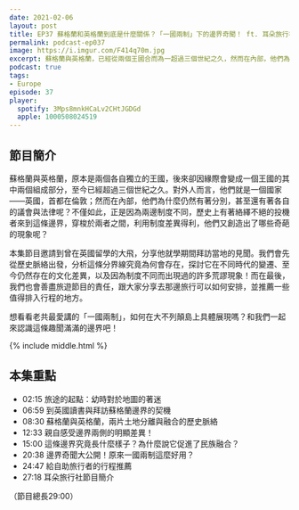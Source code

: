 ```yaml
---
date: 2021-02-06
layout: post
title: EP37 蘇格蘭和英格蘭到底是什麼關係？「一國兩制」下的邊界奇聞！ ft. 耳朵旅行社 大飛
permalink: podcast-ep037
image: https://i.imgur.com/F414q70m.jpg
excerpt: 蘇格蘭與英格蘭，已經從兩個王國合而為一超過三個世紀之久，然而在內部，他們為什麼仍然有著各自的議會與法律呢？而兩地間的制度差異，又創造出了哪些奇葩的現象呢？本集由曾在英國留學的大飛，從歷史角度出發，探討這條邊界為何存在，以及周遭有哪些值得去看的地方。和我們一起來認識這條趣聞滿滿的邊界吧！
podcast: true
tags:
- Europe
episode: 37
player:
  spotify: 3Mps8mnkHCaLv2CHtJGDGd
  apple: 1000508024519
---
```


## 節目簡介

蘇格蘭與英格蘭，原本是兩個各自獨立的王國，後來卻因緣際會變成一個王國的其中兩個組成部分，至今已經超過三個世紀之久。對外人而言，他們就是一個國家——英國，首都在倫敦；然而在內部，他們為什麼仍然有著分別，甚至還有著各自的議會與法律呢？不僅如此，正是因為兩邊制度不同，歷史上有著絡繹不絕的投機者來到這條邊界，穿梭於兩者之間，利用制度差異得利，他們又創造出了哪些奇葩的現象呢？

本集節目邀請到曾在英國留學的大飛，分享他就學期間拜訪當地的見聞。我們會先從歷史脈絡出發，分析這條分界線究竟為何會存在，探討它在不同時代的變遷、至今仍然存在的文化差異，以及因為制度不同而出現過的許多荒謬現象！而在最後，我們也會善盡旅遊節目的責任，跟大家分享去那邊旅行可以如何安排，並推薦一些值得排入行程的地方。

想看看老共最愛講的「一國兩制」，如何在大不列顛島上具體展現嗎？和我們一起來認識這條趣聞滿滿的邊界吧！



{% include middle.html %}

## 本集重點

* 02:15 旅途的起點：幼時對於地圖的著迷
* 06:59 到英國讀書與拜訪蘇格蘭邊界的契機
* 08:30 蘇格蘭與英格蘭，兩片土地分離與融合的歷史脈絡
* 12:33 親自感受邊界兩側的明顯差異！
* 15:00 這條邊界究竟長什麼樣子？為什麼說它促進了民族融合？
* 20:38 邊界奇聞大公開！原來一國兩制這麼好用？
* 24:47 給自助旅行者的行程推薦
* 27:18 耳朵旅行社節目簡介

（節目總長29:00）
